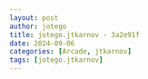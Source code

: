 ```yaml
---
layout: post
author: jotego
title: jotego.jtkarnov - 3a2e91f
date: 2024-09-06
categories: [Arcade, jtkarnov]
tags: [jotego.jtkarnov]
---
```


